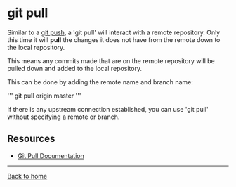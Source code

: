 # git pull

Similar to a [git push](./push.md), a 'git pull' will interact with a remote repository.  Only this time it will **pull** the changes it does not have from the remote down to the local repository.

This means any commits made that are on the remote repository will be pulled down and added to the local repository.

This can be done by adding the remote name and branch name:

'''
git pull origin master
'''

If there is any upstream connection established, you can use 'git pull' without specifying a remote or branch.

## Resources

- [Git Pull Documentation](https://git-scm.com/docs/git-pull)

---

[Back to home](../README.md)
